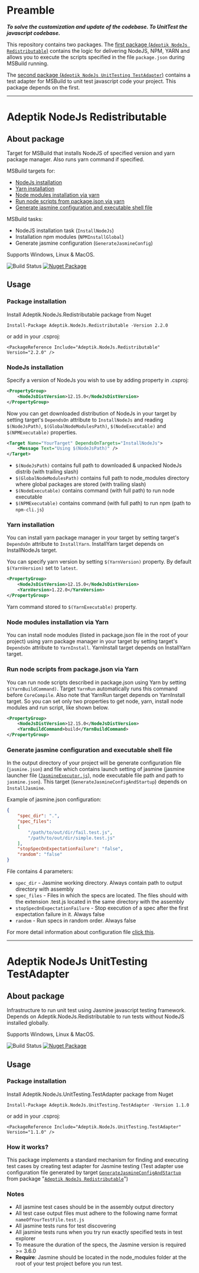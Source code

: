 # Preamble

***To solve the customization and update of the codebase. 
To UnitTest the javascript codebase.***

This repository contains two packages. 
The [first package (`Adeptik NodeJs Redistributable`)](#Adeptik-NodeJs-Redistributable) contains the logic for delivering NodeJS, NPM, YARN and allows you 
to execute the scripts specified in the file `package.json` during MSBuild running.

The [second package (`Adeptik NodeJs UnitTesting TestAdapter`)](#Adeptik-NodeJs-UnitTesting-TestAdapter) contains a test adapter for MSBuild to unit test
javascript code your project. 
This package depends on the first.

---
# Adeptik NodeJs Redistributable

## About package

Target for MSBuild that installs NodeJS of specified version and yarn package manager. Also runs yarn command if specified.

MSBuild targets for:
* [NodeJs installation](#NodeJs-installation)
* [Yarn installation](#Yarn-installation)
* [Node modules installation via yarn](#Node-modules-installation-via-yarn)
* [Run node scripts from package.json via yarn](#Run-node-scripts-from-package.json-via-yarn)
* [Generate jasmine configuration and executable shell file](#Generate-jasmine-configuration-and-executable-shell-file)

MSBuild tasks:
* NodeJS installation task (`InstallNodeJs`)
* Installation npm modules (`NPMInstallGlobal`)
* Generate jasmine configuration (`GenerateJasmineConfig`)

Supports Windows, Linux & MacOS.

![Build Status](https://tfs.adeptik.com/Adeptik/_apis/public/build/definitions/5f6da651-409b-4516-b0c6-16518d60e6e9/137/badge)
[![Nuget Package](https://img.shields.io/nuget/vpre/Adeptik.NodeJs.Redistributable)](https://www.nuget.org/packages/Adeptik.NodeJs.Redistributable/)

## Usage

### Package installation

Install Adeptik.NodeJs.Redistributable package from Nuget

    Install-Package Adeptik.NodeJs.Redistributable -Version 2.2.0

or add in your .csproj:

    <PackageReference Include="Adeptik.NodeJs.Redistributable" Version="2.2.0" />

### NodeJs installation

Specify a version of NodeJs you wish to use by adding property in .csproj:

```xml
<PropertyGroup>
    <NodeJsDistVersion>12.15.0</NodeJsDistVersion>
</PropertyGroup>
```

Now you can get downloaded distribution of NodeJs in your target by setting target's `DependsOn` attribute to `InstallNodeJs` and reading `$(NodeJsPath)`, `$(GlobalNodeModulesPath)`, `$(NodeExecutable)` and `$(NPMExecutable)` properties.

```xml
<Target Name="YourTarget" DependsOnTargets="InstallNodeJs">
    <Message Text="Using $(NodeJsPath)" />
</Target>
```
- `$(NodeJsPath)` contains full path to downloaded & unpacked NodeJs distrib (with trailing slash)
- `$(GlobalNodeModulesPath)` contains full path to node_modules directory where global packages are stored (with trailing slash)
- `$(NodeExecutable)` contains command (with full path) to run node executable
- `$(NPMExecutable)` contains command (with full path) to run npm (path to `npm-cli.js`)

### Yarn installation

You can install yarn package manager in your target by setting target's `DependsOn` attribute to `InstallYarn`. InstallYarn target depends on InstallNodeJs target. 

You can specify yarn version by setting `$(YarnVersion)` property. By default `$(YarnVersion)` set to `latest`. 

```xml
<PropertyGroup>
    <NodeJsDistVersion>12.15.0</NodeJsDistVersion>
    <YarnVersion>1.22.0</YarnVersion>
</PropertyGroup>
```
Yarn command stored to `$(YarnExecutable)` property.

### Node modules installation via Yarn

You can install node modules (listed in package.json file in the root of your project) using yarn package manager in your target by setting target's `DependsOn` attribute to `YarnInstall`. YarnInstall target depends on InstallYarn target.

### Run node scripts from package.json via Yarn

You can run node scripts described in package.json using Yarn by setting `$(YarnBuildCommand)`. Target `YarnRun` automatically runs this command before `CoreCompile`. Also note that YarnRun target depends on YarnInstall target. So you can set only two properties to get node, yarn, install node modules and run script, like shown below.

```xml
<PropertyGroup>
    <NodeJsDistVersion>12.15.0</NodeJsDistVersion>
    <YarnBuildCommand>build</YarnBuildCommand>
</PropertyGroup>
```

### Generate jasmine configuration and executable shell file

In the output directory of your project will be generate configuration file (`jasmine.json`) and file which contains launch setting of jasmine (jasmine launcher file ([`JasmineExecutor.js`](./src/UnitTesting/scripts/JasmineExecutor.js)), node executable file path and path to `jasmine.json`). This target (`GenerateJasmineConfigAndStartup`) depends on `InstallJasmine`.

Example of jasmine.json configuration:

```json
{
	"spec_dir": ".",
    "spec_files": 
    [
        "/path/to/out/dir/fail.test.js",
        "/path/to/out/dir/simple.test.js"
    ],
	"stopSpecOnExpectationFailure": "false",
	"random": "false"
}
```
File contains 4 parameters:
* `spec_dir` - Jasmine working directory. Always contain path to output directory with assembly
* `spec_files` - Files in which the specs are located. The files should with the extension .test.js located in the same directory with the assembly
* `stopSpecOnExpectationFailure` - Stop execution of a spec after the first expectation failure in it. Always false
* `random` - Run specs in random order. Always false

For more detail information about configuration file [click this](https://jasmine.github.io/setup/nodejs.html#configuration).

---

# Adeptik NodeJs UnitTesting TestAdapter 

## About package

Infrastructure to run unit test using Jasmine javascript testing framework. Depends on Adeptik.NodeJs.Redistributable to run tests without NodeJS installed globally.

Supports Windows, Linux & MacOS.

![Build Status](https://tfs.adeptik.com/Adeptik/_apis/public/build/definitions/5f6da651-409b-4516-b0c6-16518d60e6e9/137/badge)
[![Nuget Package](https://img.shields.io/nuget/vpre/Adeptik.NodeJs.UnitTesting.TestAdapter)](https://www.nuget.org/packages/Adeptik.NodeJs.UnitTesting.TestAdapter)

## Usage

### Package installation

Install Adeptik.NodeJs.UnitTesting.TestAdapter package from Nuget

    Install-Package Adeptik.NodeJs.UnitTesting.TestAdapter -Version 1.1.0

or add in your .csproj:

    <PackageReference Include="Adeptik.NodeJs.UnitTesting.TestAdapter" Version="1.1.0" />

### How it works?

This package implements a standard mechanism for finding and executing test cases by creating test adapter for Jasmine testing (Test adapter use configuration file generated by target [`GenerateJasmineConfigAndStartup`](#Generate-jasmine-configuration-and-executable-shell-file) from package "[`Adeptik NodeJs Redistributable`](#Adeptik-NodeJs-Redistributable)")

### Notes

* All jasmine test cases should be in the assembly output directory
* All test case output files must adhere to the following name format `nameOfYourTestFile.test.js`
* All jasmine tests runs for test discovering
* All jasmine tests runs when you try run exactly specified tests in test explorer
* To measure the duration of the specs, the Jasmine version is required >= 3.6.0 
* **Require**: Jasmine should be located in the node_modules folder at the root of your test project before you run test.